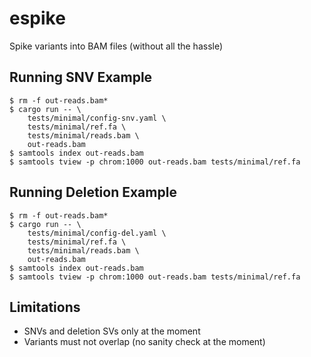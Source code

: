# espike
Spike variants into BAM files (without all the hassle)

## Running SNV Example

```
$ rm -f out-reads.bam*
$ cargo run -- \
    tests/minimal/config-snv.yaml \
    tests/minimal/ref.fa \
    tests/minimal/reads.bam \
    out-reads.bam
$ samtools index out-reads.bam
$ samtools tview -p chrom:1000 out-reads.bam tests/minimal/ref.fa
```

## Running Deletion Example

```
$ rm -f out-reads.bam*
$ cargo run -- \
    tests/minimal/config-del.yaml \
    tests/minimal/ref.fa \
    tests/minimal/reads.bam \
    out-reads.bam
$ samtools index out-reads.bam
$ samtools tview -p chrom:1000 out-reads.bam tests/minimal/ref.fa
```

## Limitations

- SNVs and deletion SVs only at the moment
- Variants must not overlap (no sanity check at the moment)
